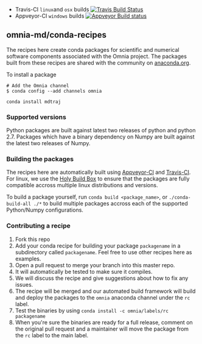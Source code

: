 * Travis-CI `linux`and `osx` builds [![Travis Build Status](https://travis-ci.org/omnia-md/conda-recipes.svg?branch=master)](https://travis-ci.org/omnia-md/conda-recipes)
* Appveyor-CI `windows` builds [![Appveyor Build status](https://ci.appveyor.com/api/projects/status/tsjbbgtobpbb4xps?svg=true)](https://ci.appveyor.com/project/rmcgibbo/conda-recipes)

omnia-md/conda-recipes
----------------------

The recipes here create conda packages for scientific and numerical software
components associated with the Omnia project. The packages built from these
recipes are shared with the community on [anaconda.org](https://anaconda.org/omnia).

To install a package
```
# Add the Omnia channel
$ conda config --add channels omnia

conda install mdtraj
```


### Supported versions

Python packages are built against latest two releases of python and python 2.7.
Packages which have a binary dependency on Numpy are built against the latest
two releases of Numpy.

### Building the packages

The recipes here are automatically built using [Appveyor-CI](http://www.appveyor.com/)
and [Travis-CI](https://travis-ci.org/). For linux, we use the
[Holy Build Box](http://phusion.github.io/holy-build-box/) to ensure that the
packages are fully compatible accross multiple linux distributions and versions.

To build a package yourself, run `conda build <package_name>`, or
`./conda-build-all ./*` to build multiple packages accross each of the
supported Python/Numpy configurations.

### Contributing a recipe

1. Fork this repo
2. Add your conda recipe for building your package `packagename` in a subdirectory called `packagename`. Feel free to use other recipes here as examples.
3. Open a pull request to merge your branch into this master repo.
4. It will automatically be tested to make sure it compiles.
5. We will discuss the recipe and give suggestions about how to fix any issues.
6. The recipe will be merged and our automated build framework will build 
   and deploy the packages to the `omnia` anaconda channel under the `rc` label.
7. Test the binaries by using `conda install -c omnia/labels/rc packagename`
8. When you're sure the binaries are ready for a full release, comment on the
   original pull request and a maintainer will move the package from the `rc`
   label to the main label. 
